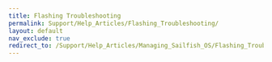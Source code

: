 ```yaml
---
title: Flashing Troubleshooting
permalink: Support/Help_Articles/Flashing_Troubleshooting/
layout: default
nav_exclude: true
redirect_to: /Support/Help_Articles/Managing_Sailfish_OS/Flashing_Troubleshooting/
---
```


